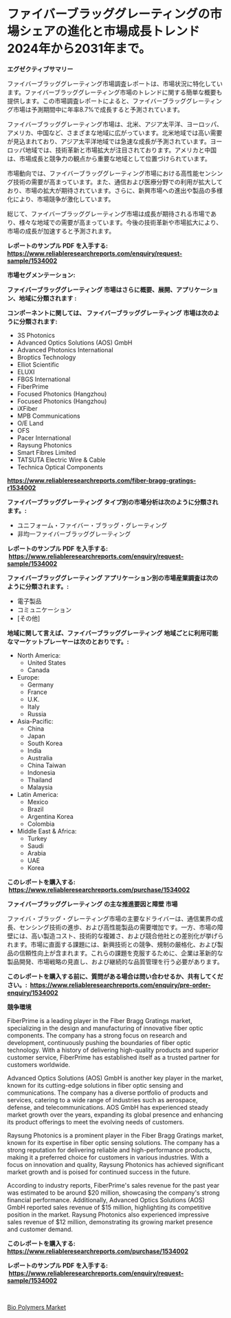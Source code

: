 <p><h1>ファイバーブラッググレーティングの市場シェアの進化と市場成長トレンド2024年から2031年まで。</h1></p><p><strong>エグゼクティブサマリー</strong></p>
<p><p>ファイバーブラッググレーティング市場調査レポートは、市場状況に特化しています。ファイバーブラッググレーティング市場のトレンドに関する簡単な概要も提供します。この市場調査レポートによると、ファイバーブラッググレーティング市場は予測期間中に年率8.7%で成長すると予測されています。</p><p>ファイバーブラッググレーティング市場は、北米、アジア太平洋、ヨーロッパ、アメリカ、中国など、さまざまな地域に広がっています。北米地域では高い需要が見込まれており、アジア太平洋地域では急速な成長が予測されています。ヨーロッパ地域では、技術革新と市場拡大が注目されております。アメリカと中国は、市場成長と競争力の観点から重要な地域として位置づけられています。</p><p>市場動向では、ファイバーブラッググレーティング市場における高性能センシング技術の需要が高まっています。また、通信および医療分野での利用が拡大しており、市場の拡大が期待されています。さらに、新興市場への進出や製品の多様化により、市場競争が激化しています。</p><p>総じて、ファイバーブラッググレーティング市場は成長が期待される市場であり、様々な地域での需要が高まっています。今後の技術革新や市場拡大により、市場の成長が加速すると予測されます。</p></p>
<p><strong>レポートのサンプル PDF を入手する: <a href="https://www.reliableresearchreports.com/enquiry/request-sample/1534002">https://www.reliableresearchreports.com/enquiry/request-sample/1534002</a></strong></p>
<p><strong>市場セグメンテーション:</strong></p>
<p><strong> ファイバーブラッググレーティング 市場はさらに概要、展開、アプリケーション、地域に分類されます :</strong></p>
<p><strong>コンポーネントに関しては、 ファイバーブラッググレーティング 市場は次のように分類されます: &nbsp;</strong></p>
<p><ul><li>3S Photonics</li><li>Advanced Optics Solutions (AOS) GmbH</li><li>Advanced Photonics International</li><li>Broptics Technology</li><li>Elliot Scientific</li><li>ELUXI</li><li>FBGS International</li><li>FiberPrime</li><li>Focused Photonics (Hangzhou)</li><li>Focused Photonics (Hangzhou)</li><li>iXFiber</li><li>MPB Communications</li><li>O/E Land</li><li>OFS</li><li>Pacer International</li><li>Raysung Photonics</li><li>Smart Fibres Limited</li><li>TATSUTA Electric Wire & Cable</li><li>Technica Optical Components</li></ul></p>
<p><strong><a href="https://www.reliableresearchreports.com/fiber-bragg-gratings-r1534002">https://www.reliableresearchreports.com/fiber-bragg-gratings-r1534002</a></strong></p>
<p><strong> ファイバーブラッググレーティング タイプ別の市場分析は次のように分類されます。:</strong></p>
<p><ul><li>ユニフォーム・ファイバー・ブラッグ・グレーティング</li><li>非均一ファイバーブラッググレーティング</li></ul></p>
<p><strong>レポートのサンプル PDF を入手する: &nbsp;<a href="https://www.reliableresearchreports.com/enquiry/request-sample/1534002">https://www.reliableresearchreports.com/enquiry/request-sample/1534002</a></strong></p>
<p><strong> ファイバーブラッググレーティング アプリケーション別の市場産業調査は次のように分類されます。:</strong></p>
<p><ul><li>電子製品</li><li>コミュニケーション</li><li>[その他]</li></ul></p>
<p><strong>地域に関して言えば、ファイバーブラッググレーティング 地域ごとに利用可能なマーケットプレーヤーは次のとおりです。:</strong></p>
<p><ul>
    <li>
        North America:
        <ul>
            <li>United States</li>
            <li>Canada</li>
        </ul>
    </li>
    <li>
        Europe:
        <ul>
            <li>Germany</li>
            <li>France</li>
            <li>U.K.</li>
            <li>Italy</li>
            <li>Russia</li>
        </ul>
    </li>
    <li>
        Asia-Pacific:
        <ul>
            <li>China</li>
            <li>Japan</li>
            <li>South Korea</li>
            <li>India</li>
            <li>Australia</li>
            <li>China Taiwan</li>
            <li>Indonesia</li>
            <li>Thailand</li>
            <li>Malaysia</li>
        </ul>
    </li>
    <li>
        Latin America:
        <ul>
            <li>Mexico</li>
            <li>Brazil</li>
            <li>Argentina Korea</li>
            <li>Colombia</li>
        </ul>
    </li>
    <li>
        Middle East & Africa:
        <ul>
            <li>Turkey</li>
            <li>Saudi</li>
            <li>Arabia</li>
            <li>UAE</li>
            <li>Korea</li>
        </ul>
    </li>
    </ul></p>
<p><strong>このレポートを購入する: &nbsp;<a href="https://www.reliableresearchreports.com/purchase/1534002">https://www.reliableresearchreports.com/purchase/1534002</a></strong></p>
<p><strong>ファイバーブラッググレーティング の主な推進要因と障壁 市場</strong></p>
<p><p>ファイバ・ブラッグ・グレーティング市場の主要なドライバーは、通信業界の成長、センシング技術の進歩、および高性能製品の需要増加です。一方、市場の障壁には、高い製造コスト、技術的な複雑さ、および競合他社との差別化が挙げられます。市場に直面する課題には、新興技術との競争、規制の厳格化、および製品の信頼性向上が含まれます。これらの課題を克服するために、企業は革新的な製品開発、市場戦略の見直し、および継続的な品質管理を行う必要があります。</p></p>
<p><strong>このレポートを購入する前に、質問がある場合は問い合わせるか、共有してください。:&nbsp; <a href="https://www.reliableresearchreports.com/enquiry/pre-order-enquiry/1534002">https://www.reliableresearchreports.com/enquiry/pre-order-enquiry/1534002</a></strong></p>
<p><strong>競争環境</strong></p>
<p><p>FiberPrime is a leading player in the Fiber Bragg Gratings market, specializing in the design and manufacturing of innovative fiber optic components. The company has a strong focus on research and development, continuously pushing the boundaries of fiber optic technology. With a history of delivering high-quality products and superior customer service, FiberPrime has established itself as a trusted partner for customers worldwide.</p><p>Advanced Optics Solutions (AOS) GmbH is another key player in the market, known for its cutting-edge solutions in fiber optic sensing and communications. The company has a diverse portfolio of products and services, catering to a wide range of industries such as aerospace, defense, and telecommunications. AOS GmbH has experienced steady market growth over the years, expanding its global presence and enhancing its product offerings to meet the evolving needs of customers.</p><p>Raysung Photonics is a prominent player in the Fiber Bragg Gratings market, known for its expertise in fiber optic sensing solutions. The company has a strong reputation for delivering reliable and high-performance products, making it a preferred choice for customers in various industries. With a focus on innovation and quality, Raysung Photonics has achieved significant market growth and is poised for continued success in the future.</p><p>According to industry reports, FiberPrime's sales revenue for the past year was estimated to be around $20 million, showcasing the company's strong financial performance. Additionally, Advanced Optics Solutions (AOS) GmbH reported sales revenue of $15 million, highlighting its competitive position in the market. Raysung Photonics also experienced impressive sales revenue of $12 million, demonstrating its growing market presence and customer demand.</p></p>
<p><strong>このレポートを購入する: &nbsp; <a href="https://www.reliableresearchreports.com/purchase/1534002">https://www.reliableresearchreports.com/purchase/1534002</a></strong></p>
<p><strong>レポートのサンプル PDF を入手する: &nbsp;<a href="https://www.reliableresearchreports.com/enquiry/request-sample/1534002">https://www.reliableresearchreports.com/enquiry/request-sample/1534002</a></strong><strong></strong></p>
<p>&nbsp;</p>
<p><p><a href="https://meowing-lemming-dd3.notion.site/Bio-Polymers-Market-Research-Report-The-Key-To-Successful-Business-Strategy-Forecasted-for-Period-f-12db428324644a44a823a227acf03983">Bio Polymers Market</a></p></p>